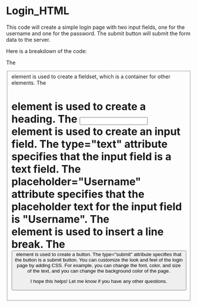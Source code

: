 # Login_HTML
This code will create a simple login page with two input fields, one for the username and one for the password. The submit button will submit the form data to the server.

Here is a breakdown of the code:

The <fieldset> element is used to create a fieldset, which is a container for other elements.
The <h1> element is used to create a heading.
The <input> element is used to create an input field. The type="text" attribute specifies that the input field is a text field. The placeholder="Username" attribute specifies that the placeholder text for the input field is "Username".
The <br> element is used to insert a line break.
The <button> element is used to create a button. The type="submit" attribute specifies that the button is a submit button.
You can customize the look and feel of the login page by adding CSS. For example, you can change the font, color, and size of the text, and you can change the background color of the page.

I hope this helps! Let me know if you have any other questions.
